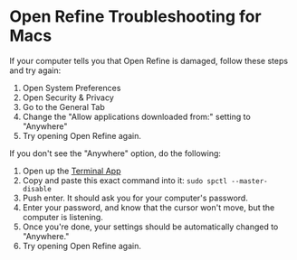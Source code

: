 # Open Refine Troubleshooting for Macs

If your computer tells you that Open Refine is damaged, follow these steps and try again:

1. Open System Preferences
2. Open Security & Privacy
3. Go to the General Tab
4. Change the "Allow applications downloaded from:" setting to "Anywhere"
5. Try opening Open Refine again.

If you don't see the "Anywhere" option, do the following:
1. Open up the [Terminal App](https://en.wikipedia.org/wiki/Terminal_(OS_X))
2. Copy and paste this exact command into it: `sudo spctl --master-disable`
3. Push enter. It should ask you for your computer's password.
4. Enter your password, and know that the cursor won't move, but the computer is listening.
5. Once you're done, your settings should be automatically changed to "Anywhere."
6. Try opening Open Refine again.
